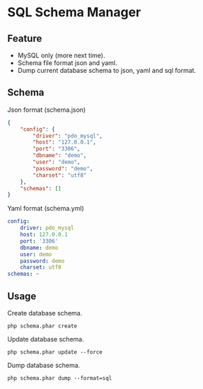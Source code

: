 SQL Schema Manager
==================

Feature
-------

* MySQL only (more next time).
* Schema file format json and yaml.
* Dump current database schema to json, yaml and sql format.

Schema
------

Json format (schema.json)
~~~json
{
    "config": {
        "driver": "pdo_mysql",
        "host": "127.0.0.1",
        "port": "3306",
        "dbname": "demo",
        "user": "demo",
        "password": "demo",
        "charset": "utf8"
    },
    "schemas": []
}
~~~

Yaml format (schema.yml)
~~~yaml
config:
    driver: pdo_mysql
    host: 127.0.0.1
    port: '3306'
    dbname: demo
    user: demo
    password: demo
    charset: utf8
schemas: ~
~~~

Usage
-----


Create database schema.
~~~shell
php schema.phar create
~~~

Update database schema.
~~~shell
php schema.phar update --force
~~~

Dump database schema.
~~~shell
php schema.phar dump --format=sql
~~~
